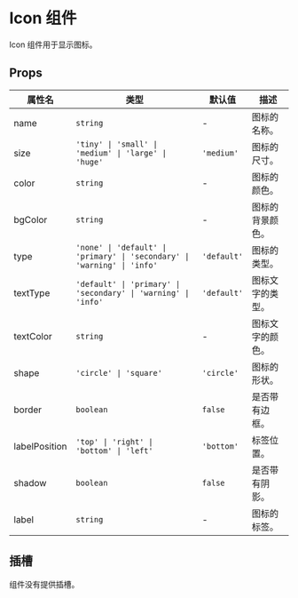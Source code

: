 # Icon 组件

Icon 组件用于显示图标。

## Props

| 属性名           | 类型                                          | 默认值      | 描述                                       |
|------------------|-----------------------------------------------|-------------|--------------------------------------------|
| name             | `string`                                      | -           | 图标的名称。                               |
| size             | `'tiny' \| 'small' \| 'medium' \| 'large' \| 'huge'` | `'medium'`  | 图标的尺寸。                               |
| color            | `string`                                      | -           | 图标的颜色。                               |
| bgColor          | `string`                                      | -           | 图标的背景颜色。                           |
| type             | `'none' \| 'default' \| 'primary' \| 'secondary' \| 'warning' \| 'info'` | `'default'` | 图标的类型。                              |
| textType         | `'default' \| 'primary' \| 'secondary' \| 'warning' \| 'info'` | `'default'` | 图标文字的类型。                          |
| textColor        | `string`                                      | -           | 图标文字的颜色。                           |
| shape            | `'circle' \| 'square'`                        | `'circle'`  | 图标的形状。                               |
| border           | `boolean`                                     | `false`     | 是否带有边框。                             |
| labelPosition    | `'top' \| 'right' \| 'bottom' \| 'left'`     | `'bottom'`  | 标签位置。                                 |
| shadow           | `boolean`                                     | `false`     | 是否带有阴影。                             |
| label            | `string`                                      | -           | 图标的标签。                               |

## 插槽

组件没有提供插槽。
